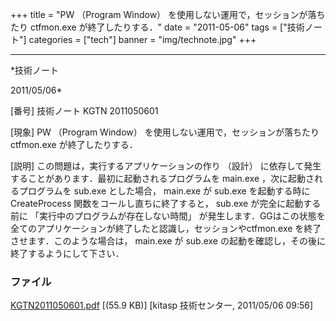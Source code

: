 ﻿+++
title = "PW （Program Window） を使用しない運用で，セッションが落ちたり ctfmon.exe が終了したりする．"
date = "2011-05-06"
tags = ["技術ノート"]
categories = ["tech"]
banner = "img/technote.jpg"
+++

-----------------------------------------------------------------------------------------------------------------------------

*技術ノート

2011/05/06*


[番号]
技術ノート KGTN 2011050601

[現象]
PW （Program Window） を使用しない運用で，セッションが落ちたり
ctfmon.exe が終了したりする．

[説明]
この問題は，実行するアプリケーションの作り （設計）
に依存して発生することがあります．最初に起動されるプログラムを main.exe
，次に起動されるプログラムを sub.exe とした場合， main.exe が sub.exe
を起動する時にCreateProcess 関数をコールし直ちに終了すると， sub.exe
が完全に起動する前に 「実行中のプログラムが存在しない時間」
が発生します．GGはこの状態を全てのアプリケーションが終了したと認識し，セッションやctfmon.exe
を終了させます．このような場合は， main.exe が sub.exe
の起動を確認し，その後に終了するようにして下さい．


### ファイル

 
 


[KGTN2011050601.pdf](http://techreport.kitasp.net/attachments/download/549/KGTN2011050601.pdf)
 [(55.9 KB)] [kitasp 技術センター, 2011/05/06
09:56]


 


 

